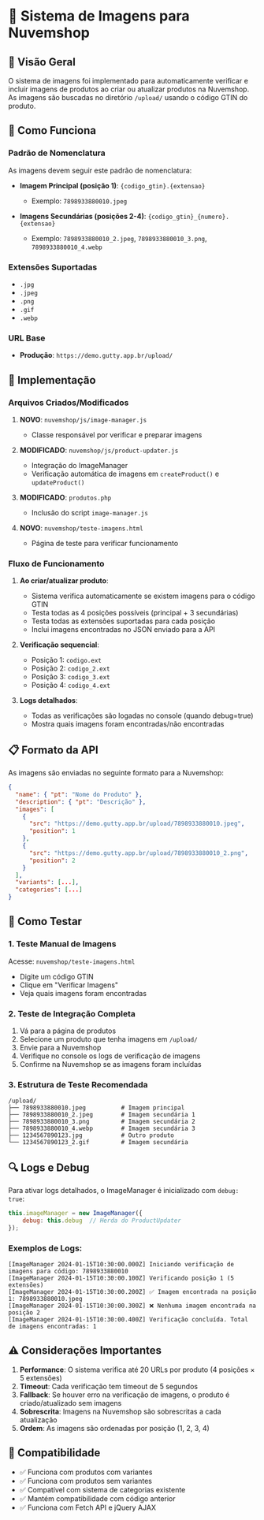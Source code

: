 # 📸 Sistema de Imagens para Nuvemshop

## 🎯 Visão Geral

O sistema de imagens foi implementado para automaticamente verificar e incluir imagens de produtos ao criar ou atualizar produtos na Nuvemshop. As imagens são buscadas no diretório `/upload/` usando o código GTIN do produto.

## 🔧 Como Funciona

### Padrão de Nomenclatura
As imagens devem seguir este padrão de nomenclatura:

- **Imagem Principal (posição 1)**: `{codigo_gtin}.{extensao}`
  - Exemplo: `7898933880010.jpeg`

- **Imagens Secundárias (posições 2-4)**: `{codigo_gtin}_{numero}.{extensao}`
  - Exemplo: `7898933880010_2.jpeg`, `7898933880010_3.png`, `7898933880010_4.webp`

### Extensões Suportadas
- `.jpg`
- `.jpeg` 
- `.png`
- `.gif`
- `.webp`

### URL Base
- **Produção**: `https://demo.gutty.app.br/upload/`

## 🚀 Implementação

### Arquivos Criados/Modificados

1. **NOVO**: `nuvemshop/js/image-manager.js`
   - Classe responsável por verificar e preparar imagens

2. **MODIFICADO**: `nuvemshop/js/product-updater.js`
   - Integração do ImageManager
   - Verificação automática de imagens em `createProduct()` e `updateProduct()`

3. **MODIFICADO**: `produtos.php`
   - Inclusão do script `image-manager.js`

4. **NOVO**: `nuvemshop/teste-imagens.html`
   - Página de teste para verificar funcionamento

### Fluxo de Funcionamento

1. **Ao criar/atualizar produto**:
   - Sistema verifica automaticamente se existem imagens para o código GTIN
   - Testa todas as 4 posições possíveis (principal + 3 secundárias)
   - Testa todas as extensões suportadas para cada posição
   - Inclui imagens encontradas no JSON enviado para a API

2. **Verificação sequencial**:
   - Posição 1: `codigo.ext`
   - Posição 2: `codigo_2.ext` 
   - Posição 3: `codigo_3.ext`
   - Posição 4: `codigo_4.ext`

3. **Logs detalhados**:
   - Todas as verificações são logadas no console (quando debug=true)
   - Mostra quais imagens foram encontradas/não encontradas

## 📋 Formato da API

As imagens são enviadas no seguinte formato para a Nuvemshop:

```json
{
  "name": { "pt": "Nome do Produto" },
  "description": { "pt": "Descrição" },
  "images": [
    {
      "src": "https://demo.gutty.app.br/upload/7898933880010.jpeg",
      "position": 1
    },
    {
      "src": "https://demo.gutty.app.br/upload/7898933880010_2.png", 
      "position": 2
    }
  ],
  "variants": [...],
  "categories": [...]
}
```

## 🧪 Como Testar

### 1. Teste Manual de Imagens
Acesse: `nuvemshop/teste-imagens.html`
- Digite um código GTIN
- Clique em "Verificar Imagens"
- Veja quais imagens foram encontradas

### 2. Teste de Integração Completa
1. Vá para a página de produtos
2. Selecione um produto que tenha imagens em `/upload/`
3. Envie para a Nuvemshop
4. Verifique no console os logs de verificação de imagens
5. Confirme na Nuvemshop se as imagens foram incluídas

### 3. Estrutura de Teste Recomendada
```
/upload/
├── 7898933880010.jpeg          # Imagem principal
├── 7898933880010_2.jpeg        # Imagem secundária 1  
├── 7898933880010_3.png         # Imagem secundária 2
├── 7898933880010_4.webp        # Imagem secundária 3
├── 1234567890123.jpg           # Outro produto
└── 1234567890123_2.gif         # Imagem secundária
```

## 🔍 Logs e Debug

Para ativar logs detalhados, o ImageManager é inicializado com `debug: true`:

```javascript
this.imageManager = new ImageManager({
    debug: this.debug  // Herda do ProductUpdater
});
```

### Exemplos de Logs:
```
[ImageManager 2024-01-15T10:30:00.000Z] Iniciando verificação de imagens para código: 7898933880010
[ImageManager 2024-01-15T10:30:00.100Z] Verificando posição 1 (5 extensões)
[ImageManager 2024-01-15T10:30:00.200Z] ✅ Imagem encontrada na posição 1: 7898933880010.jpeg
[ImageManager 2024-01-15T10:30:00.300Z] ❌ Nenhuma imagem encontrada na posição 2
[ImageManager 2024-01-15T10:30:00.400Z] Verificação concluída. Total de imagens encontradas: 1
```

## ⚠️ Considerações Importantes

1. **Performance**: O sistema verifica até 20 URLs por produto (4 posições × 5 extensões)
2. **Timeout**: Cada verificação tem timeout de 5 segundos
3. **Fallback**: Se houver erro na verificação de imagens, o produto é criado/atualizado sem imagens
4. **Sobrescrita**: Imagens na Nuvemshop são sobrescritas a cada atualização
5. **Ordem**: As imagens são ordenadas por posição (1, 2, 3, 4)

## 🔄 Compatibilidade

- ✅ Funciona com produtos com variantes
- ✅ Funciona com produtos sem variantes  
- ✅ Compatível com sistema de categorias existente
- ✅ Mantém compatibilidade com código anterior
- ✅ Funciona com Fetch API e jQuery AJAX
